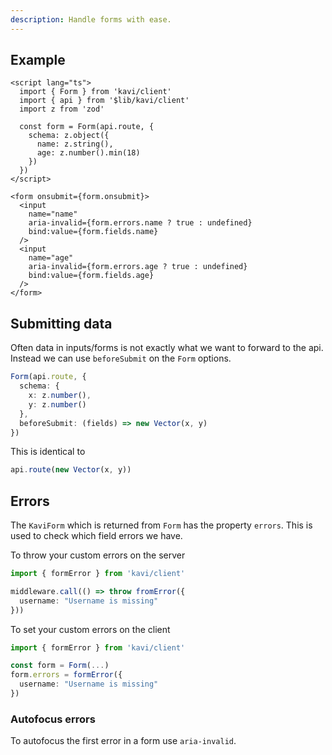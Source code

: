 ```yaml
---
description: Handle forms with ease.
---
```


## Example
```svelte
<script lang="ts">
  import { Form } from 'kavi/client'
  import { api } from '$lib/kavi/client'
  import z from 'zod'

  const form = Form(api.route, {
    schema: z.object({
      name: z.string(),
      age: z.number().min(18)
    })
  })
</script>

<form onsubmit={form.onsubmit}>
  <input
    name="name"
    aria-invalid={form.errors.name ? true : undefined}
    bind:value={form.fields.name}
  />
  <input
    name="age"
    aria-invalid={form.errors.age ? true : undefined}
    bind:value={form.fields.age}
  />
</form>
```

## Submitting data
Often data in inputs/forms is not exactly what we want to forward to the api. Instead we can use `beforeSubmit` on the `Form` options.

```ts
Form(api.route, {
  schema: {
    x: z.number(),
    y: z.number()
  },
  beforeSubmit: (fields) => new Vector(x, y)
})
```
This is identical to
```ts
api.route(new Vector(x, y))
```

## Errors
The `KaviForm` which is returned from `Form` has the property `errors`. This is used to check which field errors we have.

To throw your custom errors on the server
```ts
import { formError } from 'kavi/client'

middleware.call(() => throw fromError({
  username: "Username is missing"
}))
```

To set your custom errors on the client
```ts
import { formError } from 'kavi/client'

const form = Form(...)
form.errors = formError({
  username: "Username is missing"
})
```

### Autofocus errors
To autofocus the first error in a form use `aria-invalid`.